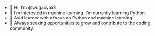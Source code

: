 - 👋 Hi, I’m @wugaoya53
- 👀 I’m interested in machine learning. I’m currently learning Python.
- 🌱 Avid learner with a focus on Python and machine learning.
- 💞️ Always seeking opportunities to grow and contribute to the coding community.
 
<!---
wugaoya53/wugaoya53 is a ✨ special ✨ repository because its `README.md` (this file) appears on your GitHub profile.
You can click the Preview link to take a look at your changes.
--->

